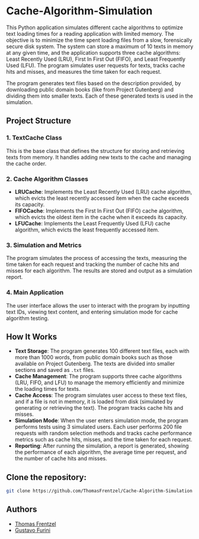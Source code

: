 # Cache-Algorithm-Simulation

This Python application simulates different cache algorithms to optimize text loading times for a reading application with limited memory. The objective is to minimize the time spent loading files from a slow, forensically secure disk system. The system can store a maximum of 10 texts in memory at any given time, and the application supports three cache algorithms: Least Recently Used (LRU), First In First Out (FIFO), and Least Frequently Used (LFU). The program simulates user requests for texts, tracks cache hits and misses, and measures the time taken for each request.

The program generates text files based on the description provided, by downloading public domain books (like from Project Gutenberg) and dividing them into smaller texts. Each of these generated texts is used in the simulation.

## Project Structure

### 1. **TextCache Class**  
   This is the base class that defines the structure for storing and retrieving texts from memory. It handles adding new texts to the cache and managing the cache order.

### 2. **Cache Algorithm Classes**  
   - **LRUCache**: Implements the Least Recently Used (LRU) cache algorithm, which evicts the least recently accessed item when the cache exceeds its capacity.
   - **FIFOCache**: Implements the First In First Out (FIFO) cache algorithm, which evicts the oldest item in the cache when it exceeds its capacity.
   - **LFUCache**: Implements the Least Frequently Used (LFU) cache algorithm, which evicts the least frequently accessed item.

### 3. **Simulation and Metrics**  
   The program simulates the process of accessing the texts, measuring the time taken for each request and tracking the number of cache hits and misses for each algorithm. The results are stored and output as a simulation report.

### 4. **Main Application**  
   The user interface allows the user to interact with the program by inputting text IDs, viewing text content, and entering simulation mode for cache algorithm testing.

## How It Works

- **Text Storage**: The program generates 100 different text files, each with more than 1000 words, from public domain books such as those available on Project Gutenberg. The texts are divided into smaller sections and saved as `.txt` files.
- **Cache Management**: The program supports three cache algorithms (LRU, FIFO, and LFU) to manage the memory efficiently and minimize the loading times for texts.
- **Cache Access**: The program simulates user access to these text files, and if a file is not in memory, it is loaded from disk (simulated by generating or retrieving the text). The program tracks cache hits and misses.
- **Simulation Mode**: When the user enters simulation mode, the program performs tests using 3 simulated users. Each user performs 200 file requests with random selection methods and tracks cache performance metrics such as cache hits, misses, and the time taken for each request.
- **Reporting**: After running the simulation, a report is generated, showing the performance of each algorithm, the average time per request, and the number of cache hits and misses.

## Clone the repository:
   ```bash
   git clone https://github.com/ThomasFrentzel/Cache-Algorithm-Simulation
   ```

## Authors

- [Thomas Frentzel](https://github.com/ThomasFrentzel)
- [Gustavo Furini](https://github.com/gustavofurini)


